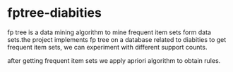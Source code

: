 # fptree-diabities
fp tree is a data mining algorithm to mine frequent item sets form data sets.the project implements fp tree on a database related to 
diabities to get frequent item sets, we can experiment with different support counts.

after getting frequent item sets we apply apriori algorithm to obtain rules.

